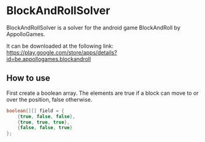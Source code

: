 # BlockAndRollSolver

BlockAndRollSolver is a solver for the android game BlockAndRoll by AppolloGames.

It can be downloaded at the following link: <https://play.google.com/store/apps/details?id=be.appollogames.blockandroll>

## How to use

First create a boolean array. The elements are true if a block can move to or over the position, false otherwise.

```java
boolean[][] field = {
	{true, false, false},
	{true, true, true},
	{false, false, true}	
};

```

